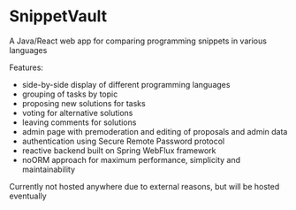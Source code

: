 # SnippetVault
A Java/React web app for comparing programming snippets in various languages

Features:

- side-by-side display of different programming languages
- grouping of tasks by topic
- proposing new solutions for tasks
- voting for alternative solutions
- leaving comments for solutions
- admin page with premoderation and editing of proposals and admin data
- authentication using Secure Remote Password protocol
- reactive backend built on Spring WebFlux framework
- noORM approach for maximum performance, simplicity and maintainability

Currently not hosted anywhere due to external reasons, but will be hosted eventually


